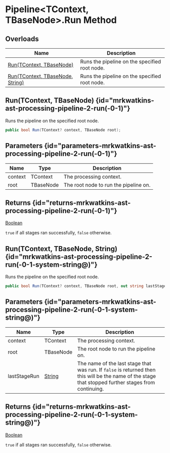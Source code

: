 # Pipeline&lt;TContext, TBaseNode&gt;.Run Method
## Overloads

| Name | Description |
| ---- | ----------- |
| [Run(TContext, TBaseNode)](MrKWatkins.Ast.Processing.Pipeline-2.Run.md#mrkwatkins-ast-processing-pipeline-2-run(-0-1)) | Runs the pipeline on the specified root node. |
| [Run(TContext, TBaseNode, String)](MrKWatkins.Ast.Processing.Pipeline-2.Run.md#mrkwatkins-ast-processing-pipeline-2-run(-0-1-system-string@)) | Runs the pipeline on the specified root node. |

## Run(TContext, TBaseNode) {id="mrkwatkins-ast-processing-pipeline-2-run(-0-1)"}

Runs the pipeline on the specified root node.

```c#
public bool Run(TContext? context, TBaseNode root);
```

## Parameters {id="parameters-mrkwatkins-ast-processing-pipeline-2-run(-0-1)"}

| Name | Type | Description |
| ---- | ---- | ----------- |
| context | TContext | The processing context. |
| root | TBaseNode | The root node to run the pipeline on. |

## Returns {id="returns-mrkwatkins-ast-processing-pipeline-2-run(-0-1)"}

[Boolean](https://learn.microsoft.com/en-gb/dotnet/api/System.Boolean)

`true` if all stages ran successfully, `false` otherwise.
## Run(TContext, TBaseNode, String) {id="mrkwatkins-ast-processing-pipeline-2-run(-0-1-system-string@)"}

Runs the pipeline on the specified root node.

```c#
public bool Run(TContext? context, TBaseNode root, out string lastStageRun);
```

## Parameters {id="parameters-mrkwatkins-ast-processing-pipeline-2-run(-0-1-system-string@)"}

| Name | Type | Description |
| ---- | ---- | ----------- |
| context | TContext | The processing context. |
| root | TBaseNode | The root node to run the pipeline on. |
| lastStageRun | [String](https://learn.microsoft.com/en-gb/dotnet/api/System.String) | The name of the last stage that was run. If `false` is returned then this will be the name of the stage that stopped further stages from continuing. |

## Returns {id="returns-mrkwatkins-ast-processing-pipeline-2-run(-0-1-system-string@)"}

[Boolean](https://learn.microsoft.com/en-gb/dotnet/api/System.Boolean)

`true` if all stages ran successfully, `false` otherwise.

